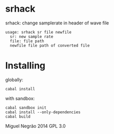 srhack
======

srhack: change samplerate in header of wave file

```
usage: srhack sr file newfile
  sr: new sample rate
  file: file path
  newfile file path of converted file
```

Installing
==========

globally:

    cabal install
    
with sandbox:

```
cabal sandbox init
cabal install --only-dependencies
cabal build
```

Miguel Negrão 2014
GPL 3.0
  
